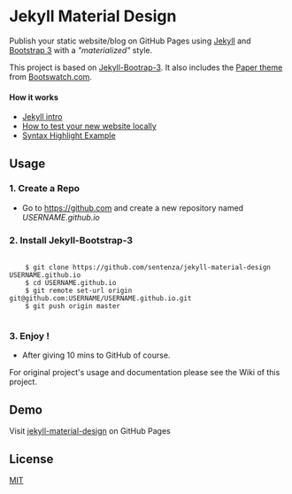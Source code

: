 Jekyll Material Design 
======================

Publish your static website/blog on GitHub Pages using [Jekyll](https://jekyllrb.com/) and [Bootstrap 3](https://github.com/twbs/bootstrap) with a *"materialized"* style.

This project is based on [Jekyll-Bootrap-3](https://github.com/dbtek/jekyll-bootstrap-3). It also includes the [Paper theme](http://bootswatch.com/paper) from [Bootswatch.com](http://bootswatch.com).

#### How it works

 - [Jekyll intro](http://sentenza.github.io/jekyll-material-design/lessons/2014/02/10/jekyll-intro)
 - [How to test your new website locally](http://sentenza.github.io/lessons/2016/01/17/testing-locally/)
 - [Syntax Highlight Example](http://sentenza.github.io/jekyll-material-design/lessons/2014/02/13/syntax-highlight-example)

## Usage

### 1. Create a Repo
- Go to <https://github.com> and create a new repository named *USERNAME.github.io*  

### 2. Install Jekyll-Bootstrap-3  
<pre>
  <code>
    $ git clone https://github.com/sentenza/jekyll-material-design USERNAME.github.io
    $ cd USERNAME.github.io
    $ git remote set-url origin git@github.com:USERNAME/USERNAME.github.io.git
    $ git push origin master  
  </code>
</pre>  
### 3. Enjoy !
- After giving 10 mins to GitHub of course.  

For original project's usage and documentation please see the Wiki of this project.

## Demo

Visit [jekyll-material-design](https://sentenza.github.io/jekyll-material-design) on GitHub Pages

## License

[MIT](http://opensource.org/licenses/MIT)
